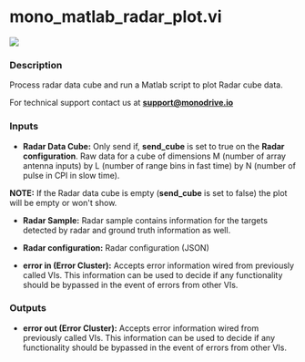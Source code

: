 # mono_matlab_radar_plot.vi

<p class="img_container">
<img class="lg_img" src="../mono_matlab_radar_plot.png"/>
</p>

### Description

Process radar data cube and run a Matlab script to plot Radar cube data.

For technical support contact us at <b>support@monodrive.io</b> 

### Inputs

- **Radar Data Cube:**  Only send if, **send_cube** is set to true on the **Radar
configuration**. Raw data for a cube of dimensions M (number
of array antenna inputs) by L (number of range bins in fast
time) by N (number of pulse in CPI in slow time).

**NOTE:** If the Radar data cube is empty (**send_cube** is set to false) the plot will be empty or won't show. 

- **Radar Sample:**  Radar sample contains information for the targets detected
by radar and ground truth information as well.
 

- **Radar configuration:**  Radar configuration (JSON)
 

- **error in (Error Cluster):** Accepts error information wired from previously called VIs. This information can be used to decide if any functionality should be bypassed in the event of errors from other VIs. 

### Outputs

- **error out (Error Cluster):** Accepts error information wired from previously called VIs. This information can be used to decide if any functionality should be bypassed in the event of errors from other VIs. 

<p>&nbsp;</p>
